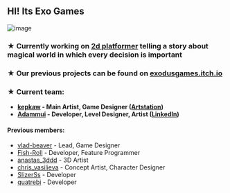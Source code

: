 ## HI! Its Exo Games
![image](https://github.com/user-attachments/assets/a3a1e272-0b7e-44cd-b197-01114bc4c84d)
### ★ Currently working on [2d platformer](https://github.com/exo-games/Blazing-Feather) telling a story about magical world in which every decision is important
### ★ Our previous projects can be found on [exodusgames.itch.io](https://exodusgames.itch.io/)
### ★ Current team: 
- **[kepkaw](https://github.com/kepkaw) - Main Artist, Game Designer ([Artstation](https://www.artstation.com/lania12))**
- **[Adammui](https://github.com/Adammui) - Developer, Level Designer, Artist ([LinkedIn](https://www.linkedin.com/in/daria-astrouskaya-366aa5265/))**
#### Previous members:
  - [vlad-beaver](https://github.com/vlad-beaver) - Lead, Game Designer
  - [Fish-Roll](https://github.com/Fish-Roll) - Developer, Feature Programmer
  - [anastas_3ddd](https://www.artstation.com/anastas_3ddd) - 3D Artist
  - [chris_vasilieva](https://www.artstation.com/chris_vasilieva) - Concept Artist, Character Designer
  - [SlizerSs](https://github.com/SlizerSs) - Developer
  - [quatrebi](https://github.com/quatrebi) - Developer
